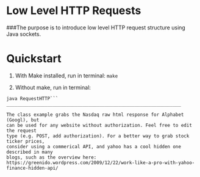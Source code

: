 # Low Level HTTP Requests

###The purpose is to introduce low level HTTP request structure using Java sockets. 

# Quickstart

1) With Make installed, run in terminal:
`make`

2) Without make, run in terminal:
```javac RequestHTTP.java
java RequestHTTP```
________________________________________________________________

The class example grabs the Nasdaq raw html response for Alphabet (Googl), but 
can be used for any website without authorization. Feel free to edit the request
type (e.g. POST, add authorization). For a better way to grab stock ticker prices,
consider using a commerical API, and yahoo has a cool hidden one described in many
blogs, such as the overview here: https://greenido.wordpress.com/2009/12/22/work-like-a-pro-with-yahoo-finance-hidden-api/ 
